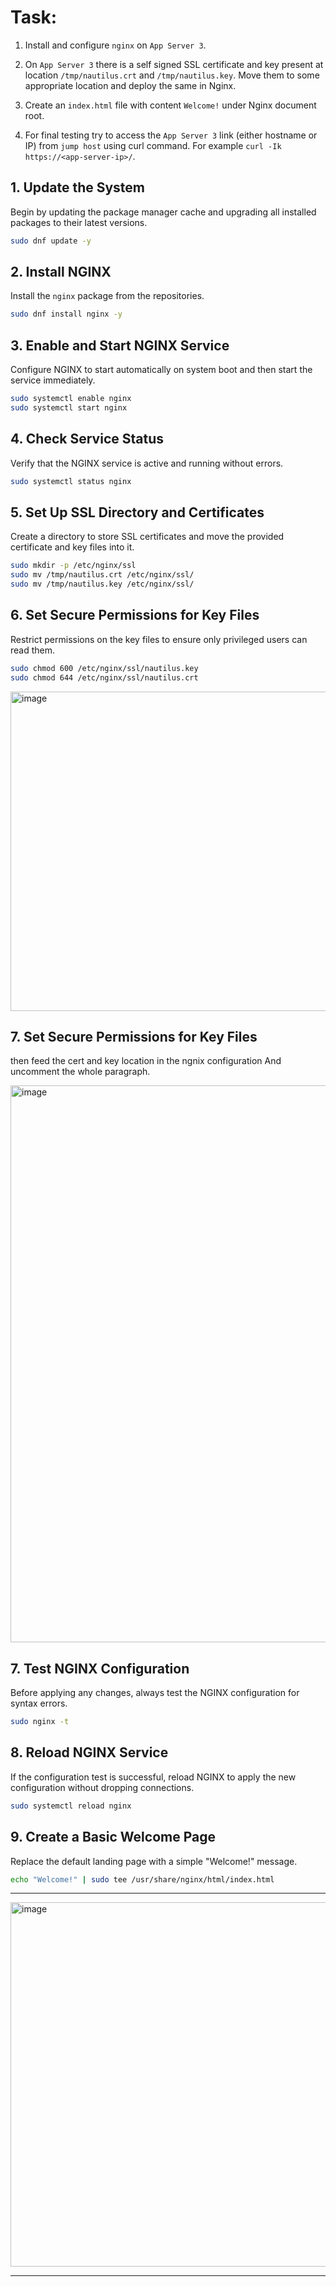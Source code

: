 # Task:

1. Install and configure `nginx` on `App Server 3`.  

2. On `App Server 3` there is a self signed SSL certificate and key present at location `/tmp/nautilus.crt` and `/tmp/nautilus.key`. Move them to some appropriate location and deploy the same in Nginx.  

3. Create an `index.html` file with content `Welcome!` under Nginx document root.  

4. For final testing try to access the `App Server 3` link (either hostname or IP) from `jump host` using curl command. For example `curl -Ik https://<app-server-ip>/`.

## 1. Update the System

Begin by updating the package manager cache and upgrading all installed packages to their latest versions.

```bash
sudo dnf update -y
```

## 2. Install NGINX

Install the `nginx` package from the repositories.

```bash
sudo dnf install nginx -y
```

## 3. Enable and Start NGINX Service

Configure NGINX to start automatically on system boot and then start the service immediately.

```bash
sudo systemctl enable nginx
sudo systemctl start nginx
```

## 4. Check Service Status

Verify that the NGINX service is active and running without errors.

```bash
sudo systemctl status nginx
```

## 5. Set Up SSL Directory and Certificates

Create a directory to store SSL certificates and move the provided certificate and key files into it.

```bash
sudo mkdir -p /etc/nginx/ssl
sudo mv /tmp/nautilus.crt /etc/nginx/ssl/
sudo mv /tmp/nautilus.key /etc/nginx/ssl/
```

## 6. Set Secure Permissions for Key Files

Restrict permissions on the key files to ensure only privileged users can read them.

```bash
sudo chmod 600 /etc/nginx/ssl/nautilus.key
sudo chmod 644 /etc/nginx/ssl/nautilus.crt
```

<img width="1341" height="511" alt="image" src="https://github.com/user-attachments/assets/4f33bc76-e037-425d-a095-34945d312ecc" />

## 7. Set Secure Permissions for Key Files

then feed the cert and key location in the ngnix configuration And uncomment the whole paragraph.

<img width="1292" height="891" alt="image" src="https://github.com/user-attachments/assets/84dac02d-1eda-461c-a75c-8e0b6449f04e" />

## 7. Test NGINX Configuration

Before applying any changes, always test the NGINX configuration for syntax errors.

```bash
sudo nginx -t
```

## 8. Reload NGINX Service

If the configuration test is successful, reload NGINX to apply the new configuration without dropping connections.

```bash
sudo systemctl reload nginx
```

## 9. Create a Basic Welcome Page

Replace the default landing page with a simple "Welcome!" message.

```bash
echo "Welcome!" | sudo tee /usr/share/nginx/html/index.html
```

---

<img width="1480" height="583" alt="image" src="https://github.com/user-attachments/assets/ef7e364f-1b01-4f44-b47b-38da9d696b39" />

---
